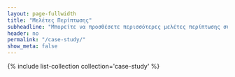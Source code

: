 ```yaml
---
layout: page-fullwidth
title: "Μελέτες Περίπτωσης"
subheadline: "Μπορείτε να προσθέσετε περισσότερες μελέτες περίπτωσης σύμφωνα με τις οδηγίες στο τέλος της σελίδας"
header: no
permalink: "/case-study/"
show_meta: false
---
```


{% include list-collection collection='case-study' %}
